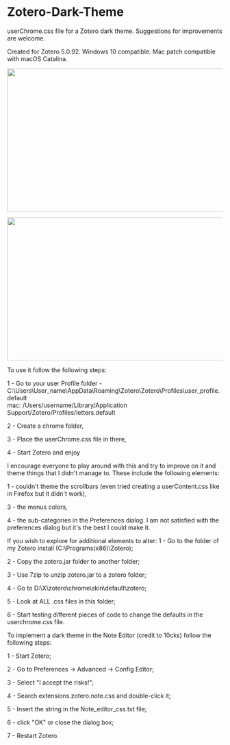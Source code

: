 # Zotero-Dark-Theme
userChrome.css file for a Zotero dark theme. Suggestions for improvements are welcome. 

Created for Zotero 5.0.92. Windows 10 compatible. Mac patch compatible with macOS Catalina.

<p align="center">
<img src="https://github.com/Rosmaninho/Zotero-Dark-Theme/blob/main/zotero_refined_2.png"  width="600" height="333" />
</p>
<p align="center">
<img src="https://github.com/quin-q/Zotero-Dark-Theme/blob/mac-patch/mac%20edit.png"  width="600" height="333" />
</p>

To use it follow the following steps:

1 - Go to your user Profile folder - C:\Users\User_name\AppData\Roaming\Zotero\Zotero\Profiles\user_profile.default\
                                   mac: /Users/username/Library/Application Support/Zotero/Profiles/letters.default

2 - Create a chrome folder,

3 - Place the userChrome.css file in there,

4 - Start Zotero and enjoy


I  encourage everyone to play around with this and try to improve on it and theme things that I didn't manage to. These include the following elements:

1 -  couldn't theme the scrollbars (even tried creating a userContent.css  like in Firefox but it didn't work), 

3 - the  menus colors,

4 - the sub-categories in the Preferences dialog. I am not satisfied with the preferences dialog but it's the best I could make it.


If you wish to explore for additional elements to alter:
1 - Go to the folder of my Zotero install (C:\Programs(x86)\Zotero); 

2 - Copy the zotero.jar folder to another folder; 

3 - Use 7zip to unzip zotero.jar to a zotero folder; 

4 - Go to D:\X\zotero\chrome\skin\default\zotero; 

5 - Look at ALL .css files in this folder; 

6 - Start testing different pieces of code to change the defaults in the userchrome.css file.

To implement a dark theme in the Note Editor (credit to 10cks) follow the following steps:

1 - Start Zotero;

2 - Go to Preferences -> Advanced -> Config Editor;

3 - Select "I accept the risks!";

4 - Search extensions.zotero.note.css and double-click it;

5 - Insert the string in the Note_editor_css.txt file;

6 - click "OK" or close the dialog box;

7 - Restart Zotero.
    

